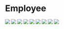 # Employee


  <img src="/Imges/1.PNG">
  <img src="/Imges/2.PNG">
  <img src="/Imges/3.PNG">
  <img src="/Imges/4.PNG" >
  <img src="/Imges/5.PNG" >
  <img src="/Imges/6.PNG">
  <img src="/Imges/7.PNG">
  <img src="/Imges/8.PNG"  >  
  <img src="/Imges/9.PNG" >
